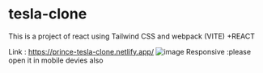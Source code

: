 # tesla-clone
This is a project of react using Tailwind CSS  and webpack (VITE) +REACT

Link : https://prince-tesla-clone.netlify.app/
![image](https://user-images.githubusercontent.com/114716398/218322147-f51c5a62-525a-41bb-b6c5-84ef7f1b410f.png)
Responsive :please open it in mobile devies also
